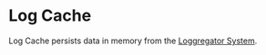 Log Cache
=========

Log Cache persists data in memory from the [Loggregator
System](https://github.com/cloudfoundry/loggregator).
